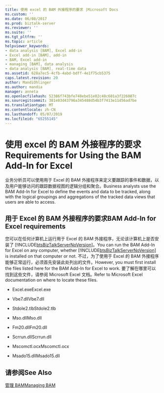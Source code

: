 ```yaml
---
title: 使用 excel 的 BAM 外接程序的要求 |Microsoft Docs
ms.custom: ''
ms.date: 06/08/2017
ms.prod: biztalk-server
ms.reviewer: ''
ms.suite: ''
ms.tgt_pltfrm: ''
ms.topic: article
helpviewer_keywords:
- data analysis [BAM], Excel add-in
- Excel add-in [BAM], add-in
- BAM, Excel add-in
- managing [BAM], data analysis
- data analysis [BAM], real-time data
ms.assetid: 628a7ec5-4cfb-4abd-bdff-4e1f75cb5375
caps.latest.revision: 20
author: MandiOhlinger
ms.author: mandia
manager: anneta
ms.openlocfilehash: 52386f743bfe748ebe51e02c48c601a3f226087c
ms.sourcegitcommit: 381e83d43796a345488d54b3f7413e11d56ad7be
ms.translationtype: MT
ms.contentlocale: zh-CN
ms.lasthandoff: 05/07/2019
ms.locfileid: "65255145"
---
```

# <a name="requirements-for-using-the-bam-add-in-for-excel"></a><span data-ttu-id="26239-102">使用 excel 的 BAM 外接程序的要求</span><span class="sxs-lookup"><span data-stu-id="26239-102">Requirements for Using the BAM Add-In for Excel</span></span>
<span data-ttu-id="26239-103">业务分析员可以使用用于 Excel 的 BAM 外接程序来定义要跟踪的事件和数据，以及用户能够访问的跟踪数据视图的逻辑分组和聚合。</span><span class="sxs-lookup"><span data-stu-id="26239-103">Business analysts use the BAM Add-In for Excel to define the events and data to be tracked, along with the logical groupings and aggregations of the tracked data views that users are able to access.</span></span>  
  
## <a name="bam-add-in-for-excel-requirements"></a><span data-ttu-id="26239-104">用于 Excel 的 BAM 外接程序的要求</span><span class="sxs-lookup"><span data-stu-id="26239-104">BAM Add-In for Excel requirements</span></span>  
 <span data-ttu-id="26239-105">您可以在任何计算机上运行用于 Excel 的 BAM 外接程序，无论该计算机上是否安装了 [!INCLUDE[btsBizTalkServerNoVersion](../includes/btsbiztalkservernoversion-md.md)]。</span><span class="sxs-lookup"><span data-stu-id="26239-105">You can run the BAM Add-In for Excel on any computer, whether [!INCLUDE[btsBizTalkServerNoVersion](../includes/btsbiztalkservernoversion-md.md)] is installed on that computer or not.</span></span> <span data-ttu-id="26239-106">不过，为了使用于 Excel 的 BAM 外接程序能够正常运行，必须首先安装此处列出的文件。</span><span class="sxs-lookup"><span data-stu-id="26239-106">However, you must first install the files listed here for the BAM Add-In for Excel to work.</span></span> <span data-ttu-id="26239-107">要了解在哪里可以找到这些文件，请参阅 Microsoft Excel 文档。</span><span class="sxs-lookup"><span data-stu-id="26239-107">Refer to Microsoft Excel documentation on where to locate these files.</span></span>  
  
-   <span data-ttu-id="26239-108">Excel.exe</span><span class="sxs-lookup"><span data-stu-id="26239-108">Excel.exe</span></span>  
  
-   <span data-ttu-id="26239-109">Vbe7.dll</span><span class="sxs-lookup"><span data-stu-id="26239-109">Vbe7.dll</span></span>  
  
-   <span data-ttu-id="26239-110">Stdole2.tlb</span><span class="sxs-lookup"><span data-stu-id="26239-110">Stdole2.tlb</span></span>  
  
-   <span data-ttu-id="26239-111">Mso.dll</span><span class="sxs-lookup"><span data-stu-id="26239-111">Mso.dll</span></span>  
  
-   <span data-ttu-id="26239-112">Fm20.dll</span><span class="sxs-lookup"><span data-stu-id="26239-112">Fm20.dll</span></span>  
  
-   <span data-ttu-id="26239-113">Scrrun.dll</span><span class="sxs-lookup"><span data-stu-id="26239-113">Scrrun.dll</span></span>  
  
-   <span data-ttu-id="26239-114">Mscomctl.ocx</span><span class="sxs-lookup"><span data-stu-id="26239-114">Mscomctl.ocx</span></span>  
  
-   <span data-ttu-id="26239-115">Msado15.dll</span><span class="sxs-lookup"><span data-stu-id="26239-115">Msado15.dll</span></span>  
  
## <a name="see-also"></a><span data-ttu-id="26239-116">请参阅</span><span class="sxs-lookup"><span data-stu-id="26239-116">See Also</span></span>  
 [<span data-ttu-id="26239-117">管理 BAM</span><span class="sxs-lookup"><span data-stu-id="26239-117">Managing BAM</span></span>](../core/managing-bam.md)